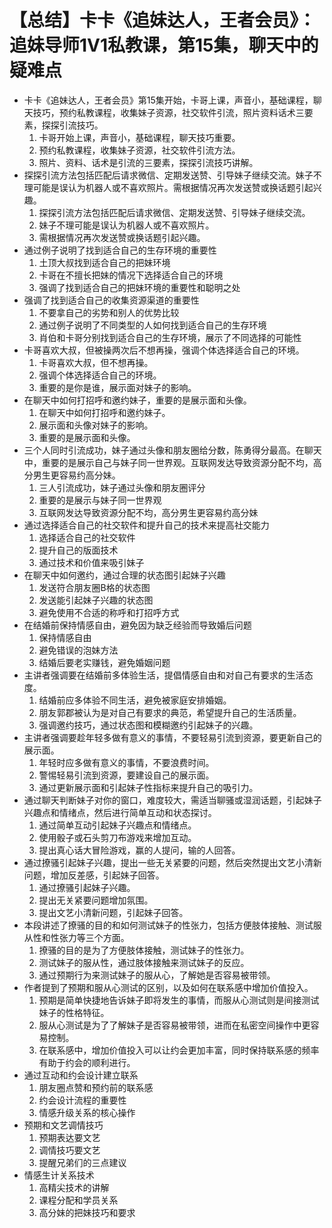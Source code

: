 # 【总结】卡卡《追妹达人，王者会员》：追妹导师1V1私教课，第15集，聊天中的疑难点

-   卡卡《追妹达人，王者会员》第15集开始，卡哥上课，声音小，基础课程，聊天技巧，预约私教课程，收集妹子资源，社交软件引流，照片资料话术三要素，探探引流技巧。 
    1.  卡哥开始上课，声音小，基础课程，聊天技巧重要。
    2.  预约私教课程，收集妹子资源，社交软件引流方法。
    3.  照片、资料、话术是引流的三要素，探探引流技巧讲解。
-   探探引流方法包括匹配后请求微信、定期发送赞、引导妹子继续交流。妹子不理可能是误认为机器人或不喜欢照片。需根据情况再次发送赞或换话题引起兴趣。
    1.  探探引流方法包括匹配后请求微信、定期发送赞、引导妹子继续交流。
    2.  妹子不理可能是误认为机器人或不喜欢照片。
    3.  需根据情况再次发送赞或换话题引起兴趣。
-   通过例子说明了找到适合自己的生存环境的重要性
    1.  土顶大叔找到适合自己的把妹环境
    2.  卡哥在不擅长把妹的情况下选择适合自己的环境
    3.  强调了找到适合自己的把妹环境的重要性和聪明之处
-   强调了找到适合自己的收集资源渠道的重要性
    1.  不要拿自己的劣势和别人的优势比较
    2.  通过例子说明了不同类型的人如何找到适合自己的生存环境
    3.  肖伯和卡哥分别找到适合自己的生存环境，展示了不同选择的可能性
-   卡哥喜欢大叔，但被操两次后不想再操，强调个体选择适合自己的环境。
    1.  卡哥喜欢大叔，但不想再操。
    2.  强调个体选择适合自己的环境。
    3.  重要的是你是谁，展示面对妹子的影响。
-   在聊天中如何打招呼和邀约妹子，重要的是展示面和头像。
    1.  在聊天中如何打招呼和邀约妹子。
    2.  展示面和头像对妹子的影响。
    3.  重要的是展示面和头像。
-   三个人同时引流成功，妹子通过头像和朋友圈给分数，陈勇得分最高。在聊天中，重要的是展示自己与妹子同一世界观。互联网发达导致资源分配不均，高分男生更容易约高分妹。
    1.  三人引流成功，妹子通过头像和朋友圈评分
    2.  重要的是展示与妹子同一世界观
    3.  互联网发达导致资源分配不均，高分男生更容易约高分妹
-   通过选择适合自己的社交软件和提升自己的技术来提高社交能力
    1.  选择适合自己的社交软件
    2.  提升自己的版面技术
    3.  通过技术和价值来吸引妹子
-   在聊天中如何邀约，通过合理的状态图引起妹子兴趣
    1.  发送符合朋友圈B格的状态图
    2.  发送能引起妹子兴趣的状态图
    3.  避免使用不合适的称呼和打招呼方式
-   在结婚前保持情感自由，避免因为缺乏经验而导致婚后问题
    1.  保持情感自由
    2.  避免错误的泡妹方法
    3.  结婚后要老实赚钱，避免婚姻问题
-   主讲者强调要在结婚前多体验生活，提倡情感自由和对自己有要求的生活态度。
    1.  结婚前应多体验不同生活，避免被家庭安排婚姻。
    2.  朋友郭郡被认为是对自己有要求的典范，希望提升自己的生活质量。
    3.  强调邀约技巧，通过状态图和模糊邀约引起妹子的兴趣。
-   主讲者强调要趁年轻多做有意义的事情，不要轻易引流到资源，要更新自己的展示面。
    1.  年轻时应多做有意义的事情，不要浪费时间。
    2.  警惕轻易引流到资源，要建设自己的展示面。
    3.  通过更新展示面和引起妹子性指标来提升自己的吸引力。
-   通过聊天判断妹子对你的窗口，难度较大，需适当聊骚或湿润话题，引起妹子兴趣点和情绪点，然后进行简单互动和状态探讨。
    1.  通过简单互动引起妹子兴趣点和情绪点。
    2.  使用骰子或石头剪刀布游戏来增加互动。
    3.  提出真心话大冒险游戏，赢的人提问，输的人回答。
-   通过撩骚引起妹子兴趣，提出一些无关紧要的问题，然后突然提出文艺小清新问题，增加反差感，引起妹子回答。
    1.  通过撩骚引起妹子兴趣。
    2.  提出无关紧要问题增加氛围。
    3.  提出文艺小清新问题，引起妹子回答。
-   本段讲述了撩骚的目的和如何测试妹子的性张力，包括方便肢体接触、测试服从性和性张力等三个方面。
    1.  撩骚的目的是为了方便肢体接触，测试妹子的性张力。
    2.  测试妹子的服从性，通过肢体接触来测试妹子的反应。
    3.  通过预期行为来测试妹子的服从心，了解她是否容易被带领。
-   作者提到了预期和服从心测试的区别，以及如何在联系感中增加价值投入。
    1.  预期是简单快捷地告诉妹子即将发生的事情，而服从心测试则是间接测试妹子的性格特征。
    2.  服从心测试是为了了解妹子是否容易被带领，进而在私密空间操作中更容易控制。
    3.  在联系感中，增加价值投入可以让约会更加丰富，同时保持联系感的频率有助于约会的顺利进行。
-   通过互动和约会设计建立联系
    1.  朋友圈点赞和预约前的联系感
    2.  约会设计流程的重要性
    3.  情感升级关系的核心操作
-   预期和文艺调情技巧
    1.  预期表达要文艺
    2.  调情技巧要文艺
    3.  提醒兄弟们的三点建议
-   情感生计关系技术
    1.  高精尖技术的讲解
    2.  课程分配和学员关系
    3.  高分妹的把妹技巧和要求